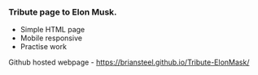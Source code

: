 ### Tribute page to Elon Musk.
- Simple HTML page
- Mobile responsive
- Practise work

Github hosted webpage - https://briansteel.github.io/Tribute-ElonMask/
